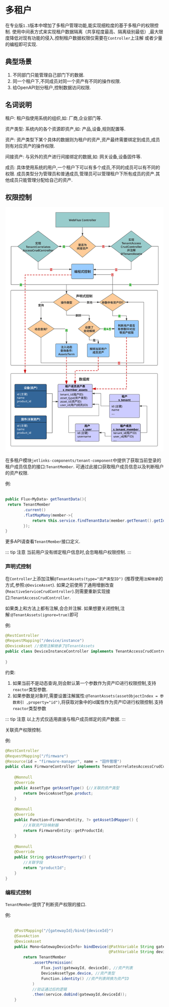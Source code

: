 # 多租户

在专业版`1.3`版本中增加了多租户管理功能,能实现细粒度的基于多租户的权限控制.
使用中间表方式来实现租户数据隔离（共享程度最高、隔离级别最低）,最大限度降低对现有功能的侵入.控制租户数据权限仅需要在`Controller`上注解
或者少量的编程即可实现. 


## 典型场景

1. 不同部门只能管理自己部门下的数据.
2. 同一个租户下,不同成员对同一个资产有不同的操作权限.
3. 给OpenAPI划分租户,控制数据访问权限.

## 名词说明

租户: 租户指使用系统的组织,如: 厂商,企业部门等. 

资产类型: 系统内的各个资源即资产,如: 产品,设备,规则配置等.

资产: 资产类型下某个具体的数据则为租户的资产,资产最终需要绑定到成员,成员则有对应资产的操作权限.

间接资产: 与另外的资产进行间接绑定的数据,如: 网关设备,设备固件等.

成员: 具体使用系统的用户,一个租户下可以有多个成员,不同的成员可以有不同的权限.
成员类型分为管理员和普通成员,管理员可以管理租户下所有成员的资产.其他成员只能管理分配给自己的资产.

## 权限控制

![flow](./multi-tenant.svg)

在多租户模块`jetlinks-components/tenant-component`中提供了获取当前登录的租户成员信息的接口:`TenantMember`.
可通过此接口获取租户成员信息以及判断租户的资产权限.

例:

```java

public Flux<MyData> getTenantData(){
 return TenantMember
        .current()
        .flatMapMany(member->{
            return this.service.findTenantData(member.getTenant().getId());
        });
}

```

更多API请查看`TenantMember`接口定义.

::: tip 注意
当前用户没有绑定租户信息时,会忽略租户权限控制.
:::

### 声明式控制

在`Controller`上添加注解`@TenantAssets(type="资产类型ID")` (推荐使用`注解继承`的方式,参照:`@DeviceAsset`).
如果之前使用了通用增删改查(`ReactiveServiceCrudController`).则需要重新实现接口:`TenantAccessCrudController`.

如果类上和方法上都有注解,会合并注解. 如果想要关闭控制,注解:`@TenantAssets(ignore=true)`即可

例:

```java
@RestController
@RequestMapping("/device/instance")
@DeviceAsset //使用注解继承了@TenantAssets
public class DeviceInstanceController implements TenantAccessCrudController<DeviceInstanceEntity, String> {
 
}

```

约束:

1. 如果当前不是动态查询,则会默认第一个参数作为资产ID进行权限控制,支持`reactor`类型参数.
2. 如果参数是对象时,需要设置注解属性:`@TenantAssets(assetObjectIndex = 参数索引 ,property="id")`,将获取对象中的id属性作为资产ID进行权限控制.支持`reactor`类型参数

::: tip 注意
以上方式仅适用直接与租户成员绑定的资产数据.
:::

关联资产权限控制.

例:

```java
@RestController
@RequestMapping("/firmware")
@Resource(id = "firmware-manager", name = "固件管理")
public class FirmwareController implements TenantCorrelatesAccessCrudController<FirmwareEntity, String> {
 
    @Nonnull
    @Override
    public AssetType getAssetType() {//关联的资产类型
        return DeviceAssetType.product;
    }

    @Nonnull
    @Override
    public Function<FirmwareEntity, ?> getAssetIdMapper() {
        //关联资产ID映射器
        return FirmwareEntity::getProductId;
    }

    @Nonnull
    @Override
    public String getAssetProperty() {
        //关联字段
        return "productId";
    }
}

```

### 编程式控制

`TenantMember`提供了判断资产权限的接口.

例:

```java

    @PostMapping("/{gatewayId}/bind/{deviceId}")
    @SaveAction
    @DeviceAsset
    public Mono<GatewayDeviceInfo> bindDevice(@PathVariable String gatewayId,
                                              @PathVariable String deviceId) {
        return TenantMember
            .assertPermission(
                Flux.just(gatewayId, deviceId), //资产列表
                DeviceAssetType.device, //资产类型
                Function.identity() //资产列表转换为资产ID
            )
            //验证通过后的逻辑
            .then(service.doBind(gatewayId,deviceId));
    }

```

